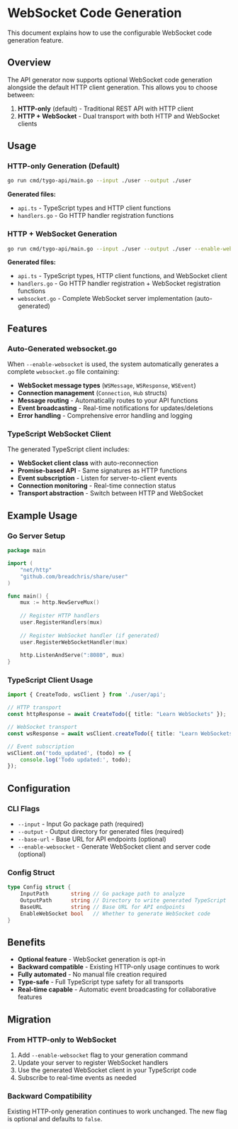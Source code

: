 # WebSocket Code Generation

This document explains how to use the configurable WebSocket code generation feature.

## Overview

The API generator now supports optional WebSocket code generation alongside the default HTTP client generation. This allows you to choose between:

1. **HTTP-only** (default) - Traditional REST API with HTTP client
2. **HTTP + WebSocket** - Dual transport with both HTTP and WebSocket clients

## Usage

### HTTP-only Generation (Default)

```bash
go run cmd/tygo-api/main.go --input ./user --output ./user
```

**Generated files:**
- `api.ts` - TypeScript types and HTTP client functions
- `handlers.go` - Go HTTP handler registration functions

### HTTP + WebSocket Generation

```bash
go run cmd/tygo-api/main.go --input ./user --output ./user --enable-websocket
```

**Generated files:**
- `api.ts` - TypeScript types, HTTP client functions, and WebSocket client
- `handlers.go` - Go HTTP handler registration + WebSocket registration functions
- `websocket.go` - Complete WebSocket server implementation (auto-generated)

## Features

### Auto-Generated websocket.go

When `--enable-websocket` is used, the system automatically generates a complete `websocket.go` file containing:

- **WebSocket message types** (`WSMessage`, `WSResponse`, `WSEvent`)
- **Connection management** (`Connection`, `Hub` structs)
- **Message routing** - Automatically routes to your API functions
- **Event broadcasting** - Real-time notifications for updates/deletions
- **Error handling** - Comprehensive error handling and logging

### TypeScript WebSocket Client

The generated TypeScript client includes:

- **WebSocket client class** with auto-reconnection
- **Promise-based API** - Same signatures as HTTP functions
- **Event subscription** - Listen for server-to-client events
- **Connection monitoring** - Real-time connection status
- **Transport abstraction** - Switch between HTTP and WebSocket

## Example Usage

### Go Server Setup

```go
package main

import (
    "net/http"
    "github.com/breadchris/share/user"
)

func main() {
    mux := http.NewServeMux()
    
    // Register HTTP handlers
    user.RegisterHandlers(mux)
    
    // Register WebSocket handler (if generated)
    user.RegisterWebSocketHandler(mux)
    
    http.ListenAndServe(":8080", mux)
}
```

### TypeScript Client Usage

```typescript
import { CreateTodo, wsClient } from './user/api';

// HTTP transport
const httpResponse = await CreateTodo({ title: "Learn WebSockets" });

// WebSocket transport
const wsResponse = await wsClient.createTodo({ title: "Learn WebSockets" });

// Event subscription
wsClient.on('todo_updated', (todo) => {
    console.log('Todo updated:', todo);
});
```

## Configuration

### CLI Flags

- `--input` - Input Go package path (required)
- `--output` - Output directory for generated files (required)
- `--base-url` - Base URL for API endpoints (optional)
- `--enable-websocket` - Generate WebSocket client and server code (optional)

### Config Struct

```go
type Config struct {
    InputPath       string // Go package path to analyze
    OutputPath      string // Directory to write generated TypeScript
    BaseURL         string // Base URL for API endpoints
    EnableWebSocket bool   // Whether to generate WebSocket code
}
```

## Benefits

- **Optional feature** - WebSocket generation is opt-in
- **Backward compatible** - Existing HTTP-only usage continues to work
- **Fully automated** - No manual file creation required
- **Type-safe** - Full TypeScript type safety for all transports
- **Real-time capable** - Automatic event broadcasting for collaborative features

## Migration

### From HTTP-only to WebSocket

1. Add `--enable-websocket` flag to your generation command
2. Update your server to register WebSocket handlers
3. Use the generated WebSocket client in your TypeScript code
4. Subscribe to real-time events as needed

### Backward Compatibility

Existing HTTP-only generation continues to work unchanged. The new flag is optional and defaults to `false`.